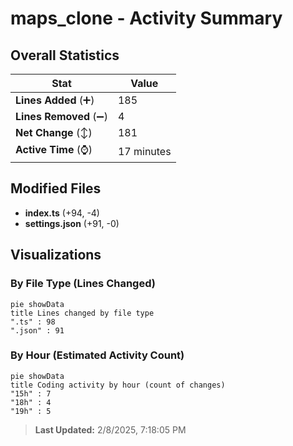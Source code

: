 # maps_clone - Activity Summary 

## Overall Statistics

| Stat                   | Value                                                             |
| ---------------------- | ----------------------------------------------------------------- |
| **Lines Added** (➕)   | 185                                          |
| **Lines Removed** (➖) | 4                                        |
| **Net Change** (↕)    | 181                |
| **Active Time** (⌚)   | 17 minutes |


## Modified Files
- **index.ts** (+94, -4)
- **settings.json** (+91, -0)

## Visualizations

### By File Type (Lines Changed)

```mermaid
pie showData
title Lines changed by file type
".ts" : 98
".json" : 91
```

### By Hour (Estimated Activity Count)

```mermaid
pie showData
title Coding activity by hour (count of changes)
"15h" : 7
"18h" : 4
"19h" : 5
```


> **Last Updated:** 2/8/2025, 7:18:05 PM